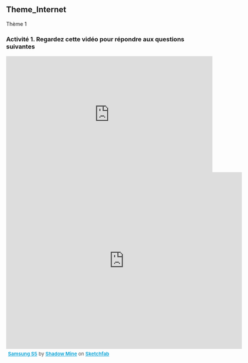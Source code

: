 ## Theme_Internet
Thème 1

<i class="fas fa-laptop-code"></i>

### Activité 1. Regardez cette vidéo pour répondre aux questions suivantes

<html lang="fr">
  <body>
    <iframe width="560" height="315" src="https://www.youtube-nocookie.com/embed/xhjgvhZQ-j8" frameborder="0" allow="accelerometer;       autoplay; encrypted-media; gyroscope; picture-in-picture" allowfullscreen></iframe>
  </body>
</html>



<html lang="fr">
  <body>

<div class="sketchfab-embed-wrapper"><iframe width="640" height="480" src="https://sketchfab.com/models/56ce2523e204473786f0fbd36307f4a5/embed?autostart=1&amp;camera=0&amp;preload=1" frameborder="0" allow="autoplay; fullscreen; vr" mozallowfullscreen="true" webkitallowfullscreen="true"></iframe>

<p style="font-size: 13px; font-weight: normal; margin: 5px; color: #4A4A4A;">
    <a href="https://sketchfab.com/3d-models/samsung-s5-56ce2523e204473786f0fbd36307f4a5?utm_medium=embed&utm_source=website&utm_campaign=share-popup" target="_blank" style="font-weight: bold; color: #1CAAD9;">Samsung S5</a>
    by <a href="https://sketchfab.com/aisaac?utm_medium=embed&utm_source=website&utm_campaign=share-popup" target="_blank" style="font-weight: bold; color: #1CAAD9;">Shadow Mine</a>
    on <a href="https://sketchfab.com?utm_medium=embed&utm_source=website&utm_campaign=share-popup" target="_blank" style="font-weight: bold; color: #1CAAD9;">Sketchfab</a>
</p>
</div>
  </body>
</html>
